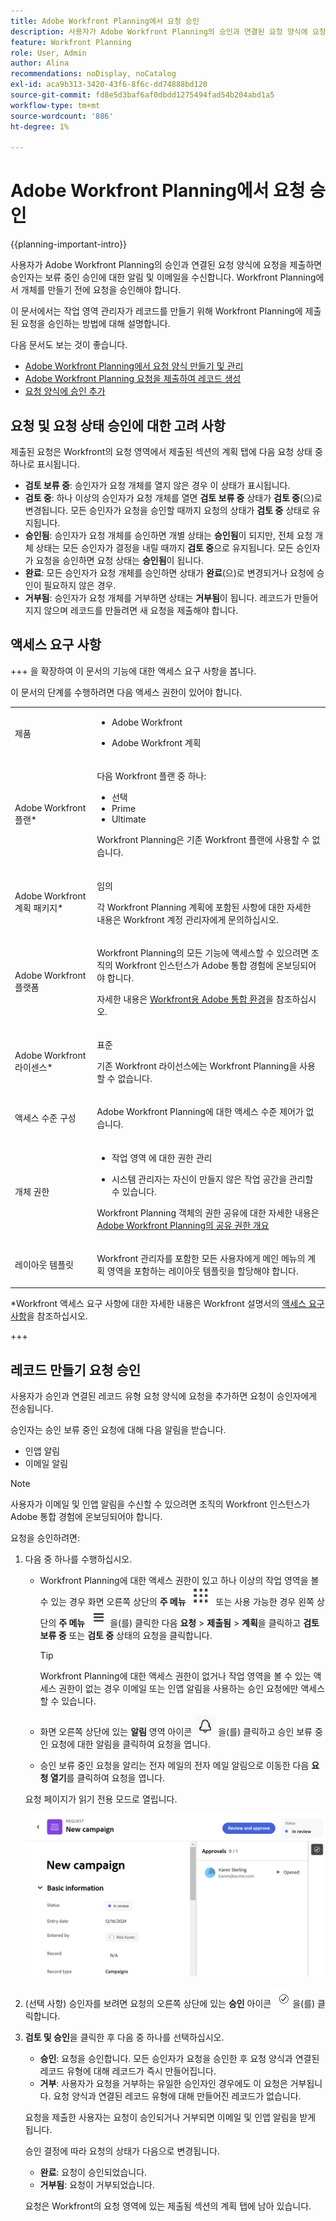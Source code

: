 ```yaml
---
title: Adobe Workfront Planning에서 요청 승인
description: 사용자가 Adobe Workfront Planning의 승인과 연결된 요청 양식에 요청을 제출하면 승인자는 보류 중인 승인에 대한 알림 및 이메일을 수신합니다. Workfront Planning에서 개체를 만들기 전에 요청을 승인해야 합니다.
feature: Workfront Planning
role: User, Admin
author: Alina
recommendations: noDisplay, noCatalog
exl-id: aca9b313-3420-43f6-8f6c-dd74888bd120
source-git-commit: fd8e5d3baf6af0dbdd1275494fad54b204abd1a5
workflow-type: tm+mt
source-wordcount: '886'
ht-degree: 1%

---
```


# Adobe Workfront Planning에서 요청 승인

<!--take Preview and Production references at Production time-->

<!-- do you need to add that only workspace owners can view the Submitted/ Planning tab?? - asking team in slack-->

<!--<span class="preview">The highlighted information on this page refers to functionality not yet generally available. It is available only in the Preview environment for all customers. After the monthly releases to Production, the same features are also available in the Production environment for customers who enabled fast releases. </span>   

<span class="preview">For information about fast releases, see [Enable or disable fast releases for your organization](/help/quicksilver/administration-and-setup/set-up-workfront/configure-system-defaults/enable-fast-release-process.md). </span>-->

{{planning-important-intro}}

사용자가 Adobe Workfront Planning의 승인과 연결된 요청 양식에 요청을 제출하면 승인자는 보류 중인 승인에 대한 알림 및 이메일을 수신합니다. Workfront Planning에서 개체를 만들기 전에 요청을 승인해야 합니다.

이 문서에서는 작업 영역 관리자가 레코드를 만들기 위해 Workfront Planning에 제출된 요청을 승인하는 방법에 대해 설명합니다.

다음 문서도 보는 것이 좋습니다.

* [Adobe Workfront Planning에서 요청 양식 만들기 및 관리](/help/quicksilver/planning/requests/create-request-form.md)
* [Adobe Workfront Planning 요청을 제출하여 레코드 생성](/help/quicksilver/planning/requests/submit-requests.md)
* [요청 양식에 승인 추가](/help/quicksilver/planning/requests/add-approval-to-request-form.md)

## 요청 및 요청 상태 승인에 대한 고려 사항

제출된 요청은 Workfront의 요청 영역에서 제출된 섹션의 계획 탭에 다음 요청 상태 중 하나로 표시됩니다.

* **검토 보류 중**: 승인자가 요청 개체를 열지 않은 경우 이 상태가 표시됩니다.
* **검토 중**: 하나 이상의 승인자가 요청 개체를 열면 **검토 보류 중** 상태가 **검토 중**(으)로 변경됩니다. 모든 승인자가 요청을 승인할 때까지 요청의 상태가 **검토 중** 상태로 유지됩니다.
* **승인됨**: 승인자가 요청 개체를 승인하면 개별 상태는 **승인됨**&#x200B;이 되지만, 전체 요청 개체 상태는 모든 승인자가 결정을 내릴 때까지 **검토 중**&#x200B;으로 유지됩니다. 모든 승인자가 요청을 승인하면 요청 상태는 **승인됨**&#x200B;이 됩니다.
* **완료**: 모든 승인자가 요청 개체를 승인하면 상태가 **완료**(으)로 변경되거나 요청에 승인이 필요하지 않은 경우.
* **거부됨**: 승인자가 요청 개체를 거부하면 상태는 **거부됨**&#x200B;이 됩니다. 레코드가 만들어지지 않으며 레코드를 만들려면 새 요청을 제출해야 합니다.

## 액세스 요구 사항

+++ 을 확장하여 이 문서의 기능에 대한 액세스 요구 사항을 봅니다.

이 문서의 단계를 수행하려면 다음 액세스 권한이 있어야 합니다.

<table style="table-layout:auto">
 <col>
 </col>
 <col>
 </col>
 <tbody>
    <tr>
<tr>
<td>
   <p> 제품</p> </td>
   <td>
   <ul><li><p> Adobe Workfront</p></li>
   <li><p> Adobe Workfront 계획<p></li></ul></td>
  </tr>  
 <tr>
   <td role="rowheader"><p>Adobe Workfront 플랜*</p></td>
   <td>
<p>다음 Workfront 플랜 중 하나:</p>
<ul><li>선택</li>
<li>Prime</li>
<li>Ultimate</li></ul>
<p>Workfront Planning은 기존 Workfront 플랜에 사용할 수 없습니다.</p>
   </td>

<tr>
   <td role="rowheader"><p>Adobe Workfront 계획 패키지*</p></td>
   <td>
<p>임의 </p>  
<p>각 Workfront Planning 계획에 포함된 사항에 대한 자세한 내용은 Workfront 계정 관리자에게 문의하십시오. </td>

<tr>
   <td role="rowheader"><p>Adobe Workfront 플랫폼</p></td>
   <td>
<p>Workfront Planning의 모든 기능에 액세스할 수 있으려면 조직의 Workfront 인스턴스가 Adobe 통합 경험에 온보딩되어야 합니다.</p>
<p>자세한 내용은 <a href="/help/quicksilver/workfront-basics/navigate-workfront/workfront-navigation/adobe-unified-experience.md">Workfront용 Adobe 통합 환경</a>을 참조하십시오. </p>
   </td>
  </tr>
  </tr>
  <tr>
   <td role="rowheader"><p>Adobe Workfront 라이센스*</p></td>
   <td>
   <p>표준</p>
   <p>기존 Workfront 라이선스에는 Workfront Planning을 사용할 수 없습니다.</p>
  </td>
  </tr>
  <tr>
   <td role="rowheader"><p>액세스 수준 구성</p></td>
   <td> <p>Adobe Workfront Planning에 대한 액세스 수준 제어가 없습니다.</p>  
</td>
  </tr>
<tr>
   <td role="rowheader"><p>개체 권한</p></td>
   <td>
   <ul>
   <li><p>작업 영역 <!--<span class="preview">and record type</span>-->에 대한 권한 관리 </p></li>
    <li><p>시스템 관리자는 자신이 만들지 않은 작업 공간을 관리할 수 있습니다. </p></li>
    </ul>
   <p>Workfront Planning 객체의 권한 공유에 대한 자세한 내용은  
   <a href="/help/quicksilver/planning/access/sharing-permissions-overview.md">Adobe Workfront Planning의 공유 권한 개요</a> 
  </td>
  </tr>
<tr>
   <td role="rowheader"><p>레이아웃 템플릿</p></td>
   <td> <p>Workfront 관리자를 포함한 모든 사용자에게 메인 메뉴의 계획 영역을 포함하는 레이아웃 템플릿을 할당해야 합니다. </p>  
</td>
  </tr>
 </tbody>
</table>

*Workfront 액세스 요구 사항에 대한 자세한 내용은 Workfront 설명서의 [액세스 요구 사항](/help/quicksilver/administration-and-setup/add-users/access-levels-and-object-permissions/access-level-requirements-in-documentation.md)을 참조하십시오.

+++

## 레코드 만들기 요청 승인

사용자가 승인과 연결된 레코드 유형 요청 양식에 요청을 추가하면 요청이 승인자에게 전송됩니다.

승인자는 승인 보류 중인 요청에 대해 다음 알림을 받습니다.

* 인앱 알림
* 이메일 알림

>[!NOTE]
>
>사용자가 이메일 및 인앱 알림을 수신할 수 있으려면 조직의 Workfront 인스턴스가 Adobe 통합 경험에 온보딩되어야 합니다.

요청을 승인하려면:

1. 다음 중 하나를 수행하십시오.

   * Workfront Planning에 대한 액세스 권한이 있고 하나 이상의 작업 영역을 볼 수 있는 경우 화면 오른쪽 상단의 **주 메뉴** ![](assets/dots-menu.png) 또는 사용 가능한 경우 왼쪽 상단의 **주 메뉴** ![](assets/lines-menu.png)을(를) 클릭한 다음 **요청** > **제출됨** > **계획**&#x200B;을 클릭하고 **검토 보류 중** 또는 **검토 중** 상태의 요청을 클릭합니다.

     >[!TIP]
     >
     >Workfront Planning에 대한 액세스 권한이 없거나 작업 영역을 볼 수 있는 액세스 권한이 없는 경우 이메일 또는 인앱 알림을 사용하는 승인 요청에만 액세스할 수 있습니다.

   * 화면 오른쪽 상단에 있는 **알림** 영역 아이콘 ![](assets/notifications-area-icon-unified-shell.png)을(를) 클릭하고 승인 보류 중인 요청에 대한 알림을 클릭하여 요청을 엽니다.
   * 승인 보류 중인 요청을 알리는 전자 메일의 전자 메일 알림으로 이동한 다음 **요청 열기**&#x200B;를 클릭하여 요청을 엽니다. <!--add the name of the button here, from the email-->

   요청 페이지가 읽기 전용 모드로 열립니다.

   ![](assets/read-only-reqeust-page-in-review-status.png)

1. (선택 사항) 승인자를 보려면 요청의 오른쪽 상단에 있는 **승인** 아이콘 ![](assets/approvals-icon.png)을(를) 클릭합니다.
1. **검토 및 승인**&#x200B;을 클릭한 후 다음 중 하나를 선택하십시오. <!--did they fix the button and removed the &??-->

   * **승인**: 요청을 승인합니다. 모든 승인자가 요청을 승인한 후 요청 양식과 연결된 레코드 유형에 대해 레코드가 즉시 만들어집니다.
   * **거부**: 사용자가 요청을 거부하는 유일한 승인자인 경우에도 이 요청은 거부됩니다. 요청 양식과 연결된 레코드 유형에 대해 만들어진 레코드가 없습니다.

   요청을 제출한 사용자는 요청이 승인되거나 거부되면 이메일 및 인앱 알림을 받게 됩니다.

   승인 결정에 따라 요청의 상태가 다음으로 변경됩니다.

   * **완료**: 요청이 승인되었습니다.
   * **거부됨**: 요청이 거부되었습니다.

   요청은 Workfront의 요청 영역에 있는 제출됨 섹션의 계획 탭에 남아 있습니다.
